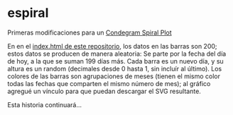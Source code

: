 # espiral

Primeras modificaciones para un [Condegram Spiral Plot](https://bl.ocks.org/arpitnarechania/027e163073864ef2ac4ceb5c2c0bf616)

En en el [index.html de este repositorio](https://facoasecas.github.io/espiral/index.html), los datos en las barras son 200; estos datos se producen de manera aleatoria: Se parte por la fecha del día de hoy, a la que se suman 199 días más. Cada barra es un nuevo día, y su altura es un random (decimales desde 0 hasta 1, sin incluír al último). Los colores de las barras son agrupaciones de meses (tienen el mismo color todas las fechas que comparten el mismo número de mes); al gráfico agregué un vínculo para que puedan descargar el SVG resultante. 

Esta historia continuará…

